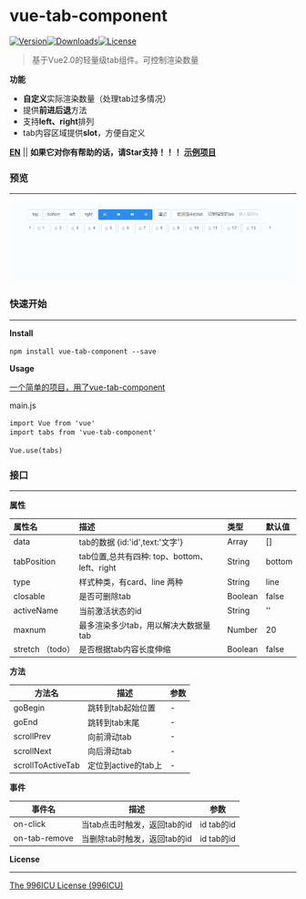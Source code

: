 # vue-tab-component

[![Version](http://img.shields.io/npm/v/vue-tab-component.svg)](https://www.npmjs.com/package/vue-tab-component)[![Downloads](http://img.shields.io/npm/dm/vue-tab-component.svg)](https://www.npmjs.com/package/vue-tab-component)[![License](https://img.shields.io/npm/l/vue-tab-component.svg?style=flat)](https://opensource.org/licenses/MIT)

> 基于Vue2.0的轻量级tab组件。可控制渲染数量

**功能**

- **自定义**实际渲染数量（处理tab过多情况）
- 提供**前进后退**方法
- 支持**left、right**排列
- tab内容区域提供**slot**，方便自定义

**[EN](README.md)** || **如果它对你有帮助的话，请Star支持！！！**
**[示例项目](https://github.com/qq240814476/vue-tab-component-demo)**

### 预览

------

![demo](static/vue-tab-component.gif)

### 快速开始

------

**Install**

`npm install vue-tab-component --save`

**Usage**

[一个简单的项目，用了vue-tab-component](https://github.com/qq240814476/vue-tab-component-demo)

main.js

```vue
import Vue from 'vue'
import tabs from 'vue-tab-component'

Vue.use(tabs)
```

### 接口

---

**属性**

| 属性名           | 描述                                         | 类型    | 默认值 |
| :--------------- | :------------------------------------------- | :------ | :----- |
| data             | tab的数据    {id:'id',text:'文字'}           | Array   | []     |
| tabPosition      | tab位置,总共有四种: top、bottom、left、right | String  | bottom |
| type             | 样式种类，有card、line 两种                  | String  | line   |
| closable         | 是否可删除tab                                | Boolean | false  |
| activeName       | 当前激活状态的id                             | String  | ''     |
| maxnum           | 最多渲染多少tab，用以解决大数据量tab         | Number  | 20     |
| stretch （todo） | 是否根据tab内容长度伸缩                      | Boolean | false  |

**方法**

| 方法名            | 描述                | 参数 |
| ----------------- | ------------------- | ---- |
| goBegin           | 跳转到tab起始位置   | -    |
| goEnd             | 跳转到tab末尾       | -    |
| scrollPrev        | 向前滑动tab         | -    |
| scrollNext        | 向后滑动tab         | -    |
| scrollToActiveTab | 定位到active的tab上 | -    |

**事件**

| 事件名        | 描述                         | 参数       |
| ------------- | ---------------------------- | ---------- |
| on-click      | 当tab点击时触发，返回tab的id | id tab的id |
| on-tab-remove | 当删除tab时触发，返回tab的id | id tab的id |




**License**

------

[The 996ICU License (996ICU)](LICENSE)
